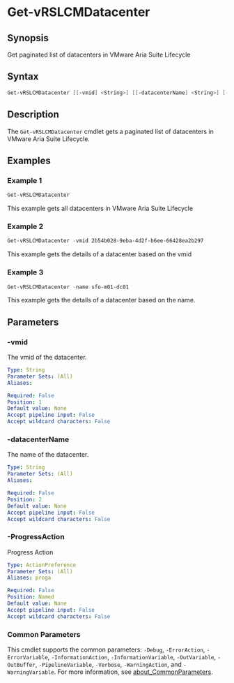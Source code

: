 # Get-vRSLCMDatacenter

## Synopsis

Get paginated list of datacenters in VMware Aria Suite Lifecycle

## Syntax

```powershell
Get-vRSLCMDatacenter [[-vmid] <String>] [[-datacenterName] <String>] [-ProgressAction <ActionPreference>] [<CommonParameters>]
```

## Description

The `Get-vRSLCMDatacenter` cmdlet gets a paginated list of datacenters in VMware Aria Suite Lifecycle.

## Examples

### Example 1

```powershell
Get-vRSLCMDatacenter
```

This example gets all datacenters in VMware Aria Suite Lifecycle

### Example 2

```powershell
Get-vRSLCMDatacenter -vmid 2b54b028-9eba-4d2f-b6ee-66428ea2b297
```

This example gets the details of a datacenter based on the vmid

### Example 3

```powershell
Get-vRSLCMDatacenter -name sfo-m01-dc01
```

This example gets the details of a datacenter based on the name.

## Parameters

### -vmid

The vmid of the datacenter.

```yaml
Type: String
Parameter Sets: (All)
Aliases:

Required: False
Position: 1
Default value: None
Accept pipeline input: False
Accept wildcard characters: False
```

### -datacenterName

The name of the datacenter.

```yaml
Type: String
Parameter Sets: (All)
Aliases:

Required: False
Position: 2
Default value: None
Accept pipeline input: False
Accept wildcard characters: False
```

### -ProgressAction

Progress Action

```yaml
Type: ActionPreference
Parameter Sets: (All)
Aliases: proga

Required: False
Position: Named
Default value: None
Accept pipeline input: False
Accept wildcard characters: False
```

### Common Parameters

This cmdlet supports the common parameters: `-Debug`, `-ErrorAction`, `-ErrorVariable`, `-InformationAction`, `-InformationVariable`, `-OutVariable`, `-OutBuffer`, `-PipelineVariable`, `-Verbose`, `-WarningAction`, and `-WarningVariable`. For more information, see [about_CommonParameters](http://go.microsoft.com/fwlink/?LinkID=113216).
